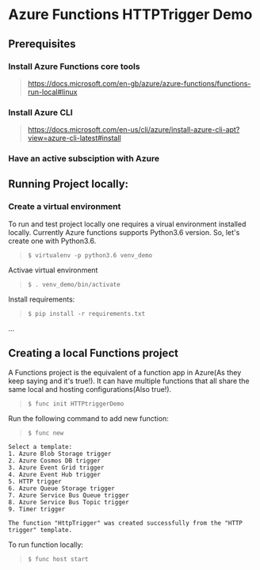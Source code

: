 # Azure Functions HTTPTrigger Demo

## Prerequisites

### Install Azure Functions core tools
> https://docs.microsoft.com/en-gb/azure/azure-functions/functions-run-local#linux


### Install Azure CLI
> https://docs.microsoft.com/en-us/cli/azure/install-azure-cli-apt?view=azure-cli-latest#install


### Have an active subsciption with Azure


## Running Project locally:

### Create a virtual environment

To run and test project locally one requires a virual environment installed locally. Currently Azure functions supports Python3.6 version. So, let's create one with Python3.6.

> `$ virtualenv -p python3.6 venv_demo`

Activae virtual environment

> `$ . venv_demo/bin/activate`

Install requirements:
> `$ pip install -r requirements.txt`

...


## Creating a local Functions project

A Functions project is the equivalent of a function app in Azure(As they keep saying and it's true!). It can have multiple functions that all share the same local and hosting configurations(Also true!).

> `$ func init HTTPtriggerDemo`

Run the following command to add new function:

> `$ func new`

```
Select a template:
1. Azure Blob Storage trigger
2. Azure Cosmos DB trigger
3. Azure Event Grid trigger
4. Azure Event Hub trigger
5. HTTP trigger
6. Azure Queue Storage trigger
7. Azure Service Bus Queue trigger
8. Azure Service Bus Topic trigger
9. Timer trigger

The function "HttpTrigger" was created successfully from the "HTTP trigger" template.
```

To run function locally:

> `$ func host start`

